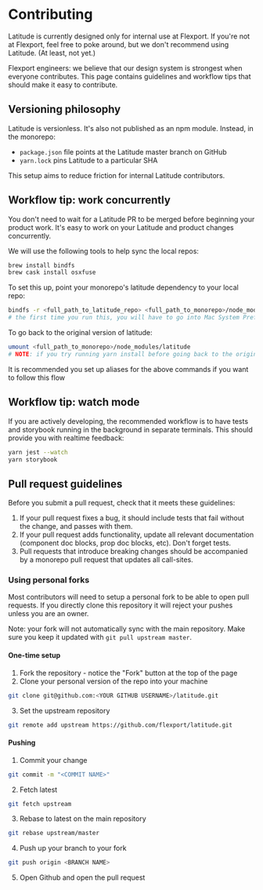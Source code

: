 Contributing
============

Latitude is currently designed only for internal use at Flexport. If you're not
at Flexport, feel free to poke around, but we don't recommend using Latitude.
(At least, not yet.)

Flexport engineers: we believe that our design system is strongest when everyone
contributes. This page contains guidelines and workflow tips that should make
it easy to contribute.

## Versioning philosophy
Latitude is versionless. It's also not published as an npm module. Instead,
in the monorepo:

* `package.json` file points at the Latitude master branch on GitHub
* `yarn.lock` pins Latitude to a particular SHA

This setup aims to reduce friction for internal Latitude contributors.

## Workflow tip: work concurrently

You don't need to wait for a Latitude PR to be merged before beginning your
product work. It's easy to work on your Latitude and product changes
concurrently.

We will use the following tools to help sync the local repos:

```bash
brew install bindfs
brew cask install osxfuse
```

To set this up, point your monorepo's latitude dependency to your local repo:

```bash
bindfs -r <full_path_to_latitude_repo> <full_path_to_monorepo>/node_modules/latitude
# the first time you run this, you will have to go into Mac System Preferences to enable its kernel extension
```

To go back to the original version of latitude:

```bash
umount <full_path_to_monorepo>/node_modules/latitude
# NOTE: if you try running yarn install before going back to the original version of latitude, it will fail!
```

It is recommended you set up aliases for the above commands if you want to follow this flow

## Workflow tip: watch mode

If you are actively developing, the recommended workflow is to have tests and
storybook running in the background in separate terminals. This should provide
you with realtime feedback:

```bash
yarn jest --watch
yarn storybook
```


## Pull request guidelines

Before you submit a pull request, check that it meets these guidelines:

1. If your pull request fixes a bug, it should include tests that fail without
   the change, and passes with them.
2. If your pull request adds functionality, update all relevant documentation
   (component doc blocks, prop doc blocks, etc). Don't forget tests.
3. Pull requests that introduce breaking changes should be accompanied by a
   monorepo pull request that updates all call-sites.


### Using personal forks

Most contributors will need to setup a personal fork to be able to open pull requests. If you directly clone this repository it will reject your pushes unless you are an owner.

Note: your fork will not automatically sync with the main repository. Make sure you keep it updated with `git pull upstream master`.

#### One-time setup

1. Fork the repository - notice the "Fork" button at the top of the page
2. Clone your personal version of the repo into your machine
```bash
git clone git@github.com:<YOUR GITHUB USERNAME>/latitude.git
```
3. Set the upstream repository
```bash
git remote add upstream https://github.com/flexport/latitude.git
```

#### Pushing

1. Commit your change
```bash
git commit -m "<COMMIT NAME>"
```
2. Fetch latest
```bash
git fetch upstream
```
3. Rebase to latest on the main repository
```bash
git rebase upstream/master
```
4. Push up your branch to your fork
```bash
git push origin <BRANCH NAME>
```
5. Open Github and open the pull request
